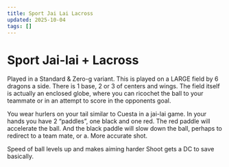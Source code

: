 ```yaml
---
title: Sport Jai Lai Lacross
updated: 2025-10-04
tags: []
---
```


# Sport Jai-lai + Lacross

Played in a Standard & Zero-g variant. This is played on a LARGE field by 6 dragons a side. There is 1 base, 2 or 3 of centers and wings. The field itself is actually an enclosed globe, where you can ricochet the ball to your teammate or in an attempt to score in the opponents goal.

You wear hurlers on your tail similar to Cuesta in a jai-lai game. In your hands you have 2 “paddles”, one black and one red. The red paddle will accelerate the ball. And the black paddle will slow down the ball, perhaps to redirect to a team mate, or a. More accurate shot.

Speed of ball levels up and makes aiming harder
Shoot gets a DC to save basically.
